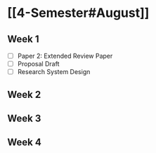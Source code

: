 # [[4-Semester#August]]

## Week 1
- [ ] Paper 2: Extended Review Paper 
- [ ] Proposal Draft
- [ ] Research System Design

## Week 2

## Week 3

## Week 4
